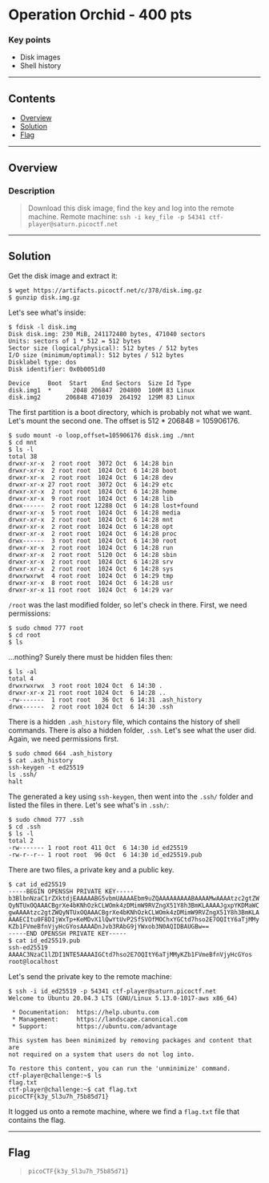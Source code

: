 # **Operation Orchid - 400 pts**

### Key points

- Disk images
- Shell history

---

## **Contents**

- [Overview](#overview)
- [Solution](#solution)
- [Flag](#flag)

---

## Overview

### Description

> Download this disk image, find the key and log into the remote machine.
> Remote machine: `ssh -i key_file -p 54341 ctf-player@saturn.picoctf.net`

---

## Solution

Get the disk image and extract it:

```console
$ wget https://artifacts.picoctf.net/c/378/disk.img.gz
$ gunzip disk.img.gz
```

Let's see what's inside:

```console
$ fdisk -l disk.img
Disk disk.img: 230 MiB, 241172480 bytes, 471040 sectors
Units: sectors of 1 * 512 = 512 bytes
Sector size (logical/physical): 512 bytes / 512 bytes
I/O size (minimum/optimal): 512 bytes / 512 bytes
Disklabel type: dos
Disk identifier: 0x0b0051d0

Device     Boot  Start    End Sectors  Size Id Type
disk.img1  *      2048 206847  204800  100M 83 Linux
disk.img2       206848 471039  264192  129M 83 Linux
```

The first partition is a boot directory, which is probably not what we want. Let's mount the second one. The offset is 512 \* 206848 = 105906176.

```console
$ sudo mount -o loop,offset=105906176 disk.img ./mnt
$ cd mnt
$ ls -l
total 38
drwxr-xr-x  2 root root  3072 Oct  6 14:28 bin
drwxr-xr-x  2 root root  1024 Oct  6 14:28 boot
drwxr-xr-x  2 root root  1024 Oct  6 14:28 dev
drwxr-xr-x 27 root root  3072 Oct  6 14:29 etc
drwxr-xr-x  2 root root  1024 Oct  6 14:28 home
drwxr-xr-x  9 root root  1024 Oct  6 14:28 lib
drwx------  2 root root 12288 Oct  6 14:28 lost+found
drwxr-xr-x  5 root root  1024 Oct  6 14:28 media
drwxr-xr-x  2 root root  1024 Oct  6 14:28 mnt
drwxr-xr-x  2 root root  1024 Oct  6 14:28 opt
drwxr-xr-x  2 root root  1024 Oct  6 14:28 proc
drwx------  3 root root  1024 Oct  6 14:30 root
drwxr-xr-x  2 root root  1024 Oct  6 14:28 run
drwxr-xr-x  2 root root  5120 Oct  6 14:28 sbin
drwxr-xr-x  2 root root  1024 Oct  6 14:28 srv
drwxr-xr-x  2 root root  1024 Oct  6 14:28 sys
drwxrwxrwt  4 root root  1024 Oct  6 14:29 tmp
drwxr-xr-x  8 root root  1024 Oct  6 14:28 usr
drwxr-xr-x 11 root root  1024 Oct  6 14:29 var
```

`/root` was the last modified folder, so let's check in there. First, we need permissions:

```console
$ sudo chmod 777 root
$ cd root
$ ls

```

...nothing? Surely there must be hidden files then:

```console
$ ls -al
total 4
drwxrwxrwx  3 root root 1024 Oct  6 14:30 .
drwxr-xr-x 21 root root 1024 Oct  6 14:28 ..
-rw-------  1 root root   36 Oct  6 14:31 .ash_history
drwx------  2 root root 1024 Oct  6 14:30 .ssh
```

There is a hidden `.ash_history` file, which contains the history of shell commands. There is also a hidden folder, `.ssh`. Let's see what the user did. Again, we need permissions first.

```console
$ sudo chmod 664 .ash_history
$ cat .ash_history
ssh-keygen -t ed25519
ls .ssh/
halt
```

The generated a key using `ssh-keygen`, then went into the `.ssh/` folder and listed the files in there. Let's see what's in `.ssh/`:

```console
$ sudo chmod 777 .ssh
$ cd .ssh
$ ls -l
total 2
-rw------- 1 root root 411 Oct  6 14:30 id_ed25519
-rw-r--r-- 1 root root  96 Oct  6 14:30 id_ed25519.pub
```

There are two files, a private key and a public key.

```console
$ cat id_ed25519
-----BEGIN OPENSSH PRIVATE KEY-----
b3BlbnNzaC1rZXktdjEAAAAABG5vbmUAAAAEbm9uZQAAAAAAAAABAAAAMwAAAAtzc2gtZW
QyNTUxOQAAACBgrXe4bKNhOzkCLWOmk4zDMimW9RVZngX51Y8h3BmKLAAAAJgxpYKDMaWC
gwAAAAtzc2gtZWQyNTUxOQAAACBgrXe4bKNhOzkCLWOmk4zDMimW9RVZngX51Y8h3BmKLA
AAAECItu0F8DIjWxTp+KeMDvX1lQwYtUvP2SfSVOfMOChxYGCtd7hso2E7OQItY6aTjMMy
KZb1FVmeBfnVjyHcGYosAAAADnJvb3RAbG9jYWxob3N0AQIDBAUGBw==
-----END OPENSSH PRIVATE KEY-----
$ cat id_ed25519.pub
ssh-ed25519 AAAAC3NzaC1lZDI1NTE5AAAAIGCtd7hso2E7OQItY6aTjMMyKZb1FVmeBfnVjyHcGYos root@localhost
```

Let's send the private key to the remote machine:

```console
$ ssh -i id_ed25519 -p 54341 ctf-player@saturn.picoctf.net
Welcome to Ubuntu 20.04.3 LTS (GNU/Linux 5.13.0-1017-aws x86_64)

 * Documentation:  https://help.ubuntu.com
 * Management:     https://landscape.canonical.com
 * Support:        https://ubuntu.com/advantage

This system has been minimized by removing packages and content that are
not required on a system that users do not log into.

To restore this content, you can run the 'unminimize' command.
ctf-player@challenge:~$ ls
flag.txt
ctf-player@challenge:~$ cat flag.txt
picoCTF{k3y_5l3u7h_75b85d71}
```

It logged us onto a remote machine, where we find a `flag.txt` file that contains the flag.

---

## Flag

> `picoCTF{k3y_5l3u7h_75b85d71}`
